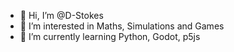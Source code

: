 - 👋 Hi, I’m @D-Stokes
- 👀 I’m interested in Maths, Simulations and Games
- 🌱 I’m currently learning Python, Godot, p5js


<!---
D-Stokes/D-Stokes is a ✨ special ✨ repository because its `README.md` (this file) appears on your GitHub profile.
You can click the Preview link to take a look at your changes.
--->
